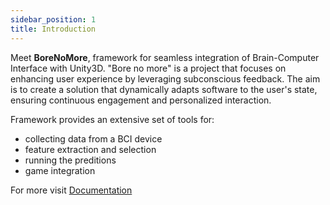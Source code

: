 ```yaml
---
sidebar_position: 1
title: Introduction
---
```


Meet **BoreNoMore**, framework for seamless integration of Brain-Computer Interface with Unity3D.
"Bore no more" is a project that focuses on enhancing user experience by leveraging subconscious feedback. The aim is to create a solution that dynamically adapts software to the user's state, ensuring continuous engagement and personalized interaction.

Framework provides an extensive set of tools for:
- collecting data from a BCI device
- feature extraction and selection
- running the preditions
- game integration

For more visit [Documentation](BoreNoMore/docs/Docs/)
